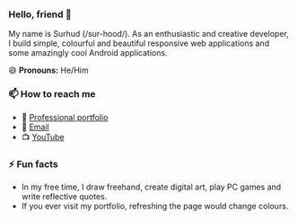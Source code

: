 ### Hello, friend 👋
My name is Surhud (/sur-hood/). As an enthusiastic and creative developer, I build simple, colourful and beautiful responsive web applications and some amazingly cool Android applications.

😄 **Pronouns:** He/Him

### 📫 How to reach me
- 📄 [Professional portfolio](https://surhud004.github.io/)
- 📧 [Email](mailto:surhud004@gmail.com?subject=Hello%20from%20GitHub)
- 📺 [YouTube](https://www.youtube.com/channel/UC5YTtdFXW5Bi58Ai5LPXH5Q)

### ⚡ Fun facts
- In my free time, I draw freehand, create digital art, play PC games and write reflective quotes.
- If you ever visit my portfolio, refreshing the page would change colours.
